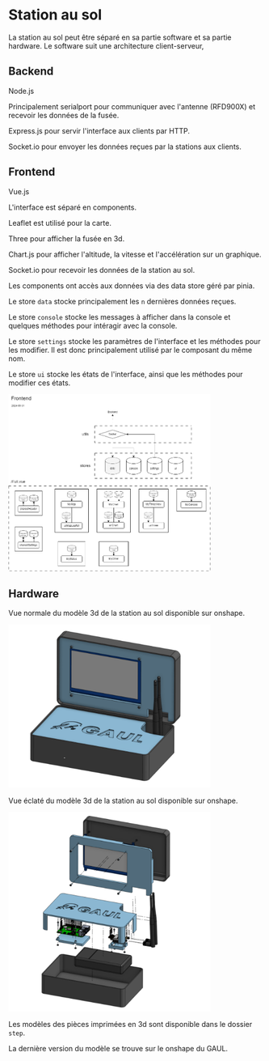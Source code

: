 # Station au sol

La station au sol peut être séparé en sa partie software et sa partie hardware. Le software suit une architecture client-serveur,

## Backend

Node.js

Principalement serialport pour communiquer avec l'antenne (RFD900X) et recevoir les données de la fusée.

Express.js pour servir l'interface aux clients par HTTP.

Socket.io pour envoyer les données reçues par la stations aux clients.

## Frontend

Vue.js

L'interface est séparé en components.

Leaflet est utilisé pour la carte.

Three pour afficher la fusée en 3d.

Chart.js pour afficher l'altitude, la vitesse et l'accélération sur un graphique.

Socket.io pour recevoir les données de la station au sol.

Les components ont accès aux données via des data store géré par pinia.

Le store `data` stocke principalement les `n` dernières données reçues.

Le store `console` stocke les messages à afficher dans la console et quelques méthodes pour intéragir avec la console.

Le store `settings` stocke les paramètres de l'interface et les méthodes pour les modifier. Il est donc principalement utilisé par le composant du même nom.

Le store `ui` stocke les états de l'interface, ainsi que les méthodes pour modifier ces états.

<img src="./diagram_frontend.drawio.png" alt="Diagramme du frontend" width=400>

## Hardware

Vue normale du modèle 3d de la station au sol disponible sur onshape.

<img src="./hardware/normal.png" alt="Station au sol vue normale" width=400>

Vue éclaté du modèle 3d de la station au sol disponible sur onshape.

<img src="./hardware/explode.png" alt="Station au sol vue normale" width=400>

Les modèles des pièces imprimées en 3d sont disponible dans le dossier `step`.

La dernière version du modèle se trouve sur le onshape du GAUL.
